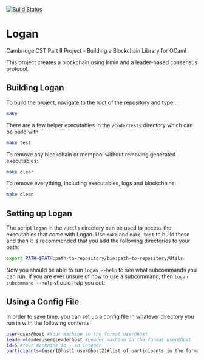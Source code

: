 [![Build Status](https://travis-ci.com/CharlieCrisp/Logan.svg?token=jFEDSGqrpzsJd3nc1tVx&branch=master)](https://travis-ci.com/CharlieCrisp/Logan)

# Logan 
Cambridge CST Part II Project - Building a Blockchain Library for OCaml

This project creates a blockchain using Irmin and a leader-based consensus protocol. 

## Building Logan
To build the project, navigate to the root of the repository and type...
```bash
make
```
There are a few helper executables in the `/Code/Tests` directory which can be build with
```bash
make test
``` 
To remove any blockchain or mempool without removing generated executables:
```bash
make clear
```
To remove everything, including executables, logs and blockchains:
```bash
make clean
```

## Setting up Logan
The script `logan` in the `/Utils` directory can be used to access the executables that come with Logan. 
Use `make` and `make test` to build these and then it is recommended that you add the following directories to your path:
```bash
export PATH=$PATH:path-to-repository/bin:path-to-repository/Utils
```
Now you should be able to run `logan --help` to see what subcommands you can run. 
If you are ever unsure of how to use a subcommand, then `logan subcommand --help` should help you out!

## Using a Config File
In order to save time, you can set up a config file in whatever directory you run in with the following contents 
```bash
user=user@host #Your machine in the format user@host
leader=leaderuser@leaderhost #Leader machine in the format user@host
id=5 #Your machnine id - an integer
participants=(user1@host1 user@host2)#list of participants in the format user@host. Must go within brackets separated by spaces
```